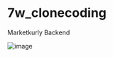 # 7w_clonecoding
Marketkurly Backend

![image](https://user-images.githubusercontent.com/113884373/199673021-484a087c-1062-483a-9b34-71e58c64303b.png)
